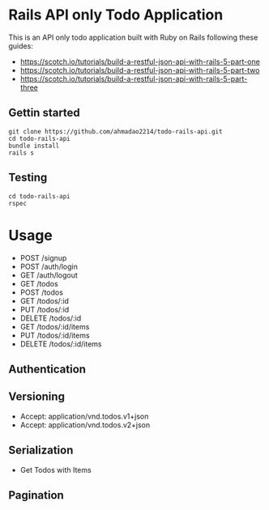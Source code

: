 # Rails API only Todo Application

This is an API only todo application built with Ruby on Rails following these guides:
- https://scotch.io/tutorials/build-a-restful-json-api-with-rails-5-part-one
- https://scotch.io/tutorials/build-a-restful-json-api-with-rails-5-part-two
- https://scotch.io/tutorials/build-a-restful-json-api-with-rails-5-part-three

## Gettin started
```
git clone https://github.com/ahmadao2214/todo-rails-api.git
cd todo-rails-api
bundle install
rails s
```

## Testing
```
cd todo-rails-api
rspec
```

# Usage

- POST /signup
- POST /auth/login
- GET /auth/logout
- GET /todos
- POST /todos
- GET /todos/:id
- PUT /todos/:id
- DELETE /todos/:id
- GET /todos/:id/items
- PUT /todos/:id/items
- DELETE /todos/:id/items

## Authentication

## Versioning
- Accept: application/vnd.todos.v1+json
- Accept: application/vnd.todos.v2+json

## Serialization
- Get Todos with Items

## Pagination

